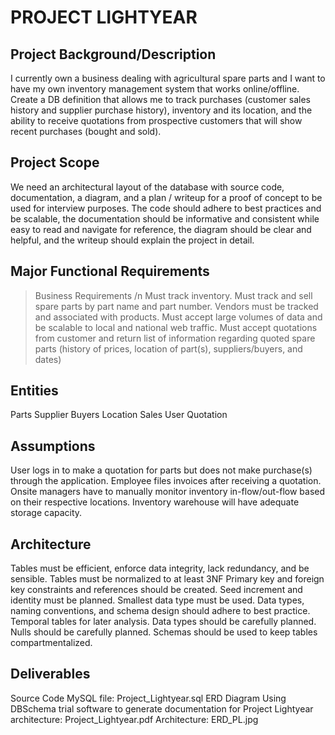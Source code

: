 # PROJECT LIGHTYEAR

## Project Background/Description

I currently own a business dealing with agricultural spare parts and I want to have my own inventory management system that works online/offline. Create a DB definition that allows me to track purchases (customer sales history and supplier purchase history), inventory and its location, and the ability to receive quotations from prospective customers that will show recent purchases (bought and sold).

## Project Scope

We need an architectural layout of the database with source code, documentation, a diagram, and a plan / writeup for a proof of concept to be used for interview purposes. The code should adhere to best practices and be scalable, the documentation should be informative and consistent while easy to read and navigate for reference, the diagram should be clear and helpful, and the writeup should explain the project in detail.

## Major Functional Requirements

> Business Requirements /n
> Must track inventory.
Must track and sell spare parts by part name and part number.
Vendors must be tracked and associated with products.
Must accept large volumes of data and be scalable to local and national web traffic.
Must accept quotations from customer and return list of information regarding quoted spare parts (history of prices, location of part(s), suppliers/buyers, and dates)

## Entities 

Parts
Supplier
Buyers 
Location
Sales
User
Quotation

## Assumptions

User logs in to make a quotation for parts but does not make purchase(s) through the application.
Employee files invoices after receiving a quotation.
Onsite managers have to manually monitor inventory in-flow/out-flow based on their respective locations.
Inventory warehouse will have adequate storage capacity.

## Architecture 

Tables must be efficient, enforce data integrity, lack redundancy, and be sensible.
Tables must be normalized to at least 3NF
Primary key and foreign key constraints and references should be created.
Seed increment and identity must be planned.
Smallest data type must be used.
Data types, naming conventions, and schema design should adhere to best practice.
Temporal tables for later analysis.
Data types should be carefully planned.
Nulls should be carefully planned.
Schemas should be used to keep tables compartmentalized.

## Deliverables

Source Code
MySQL file: Project_Lightyear.sql
ERD Diagram
Using DBSchema trial software to generate documentation for Project Lightyear architecture: Project_Lightyear.pdf
Architecture: ERD_PL.jpg


